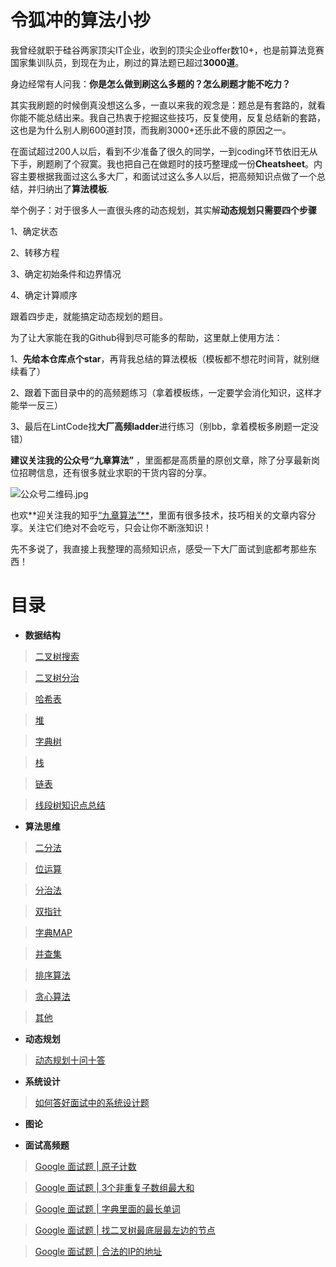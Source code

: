 # 令狐冲的算法小抄
我曾经就职于硅谷两家顶尖IT企业，收到的顶尖企业offer数10+，也是前算法竞赛国家集训队员，到现在为止，刷过的算法题已超过**3000道**。

身边经常有人问我：**你是怎么做到刷这么多题的？怎么刷题才能不吃力？**

其实我刷题的时候倒真没想这么多，一直以来我的观念是：题总是有套路的，就看你能不能总结出来。我自己热衷于挖掘这些技巧，反复使用，反复总结新的套路，这也是为什么别人刷600道封顶，而我刷3000+还乐此不疲的原因之一。

在面试超过200人以后，看到不少准备了很久的同学，一到coding环节依旧无从下手，刷题刷了个寂寞。我也把自己在做题时的技巧整理成一份**Cheatsheet**。内容主要根据我面过这么多大厂，和面试过这么多人以后，把高频知识点做了一个总结，并归纳出了**算法模板**.
    
 
举个例子：对于很多人一直很头疼的动态规划，其实解**动态规划只需要四个步骤**  

1、确定状态

2、转移方程 

3、确定初始条件和边界情况 

4、确定计算顺序

跟着四步走，就能搞定动态规划的题目。

为了让大家能在我的Github得到尽可能多的帮助，这里献上使用方法：

1、**先给本仓库点个star**，再背我总结的算法模板（模板都不想花时间背，就别继续看了）

2、跟着下面目录中的的高频题练习（拿着模板练，一定要学会消化知识，这样才能举一反三）

3、最后在LintCode找**大厂高频ladder**进行练习（别bb，拿着模板多刷题一定没错）

**建议关注我的公众号“九章算法”** ，里面都是高质量的原创文章，除了分享最新岗位招聘信息，还有很多就业求职的干货内容的分享。

![公众号二维码.jpg](https://upload-images.jianshu.io/upload_images/25534388-6c844bd000f9deca.jpg?imageMogr2/auto-orient/strip%7CimageView2/2/w/1240)


也欢**迎关注我的知乎[“九章算法”**](https://www.zhihu.com/people/crackinterview)，里面有很多技术，技巧相关的文章内容分享。关注它们绝对不会吃亏，只会让你不断涨知识！

先不多说了，我直接上我整理的高频知识点，感受一下大厂面试到底都考那些东西！


# 目录


- **数据结构**

>[二叉树搜索](https://github.com/ninechapter-algorithm/ninechapter-algorithm/tree/master/%E6%95%B0%E6%8D%AE%E7%BB%93%E6%9E%84/%E2%BC%86%E5%8F%89%E6%90%9C%E7%B4%A2%E6%A0%91)

>[二叉树分治](https://github.com/ninechapter-algorithm/ninechapter-algorithm/tree/master/%E6%95%B0%E6%8D%AE%E7%BB%93%E6%9E%84/%E4%BA%8C%E5%8F%89%E6%A0%91%E5%88%86%E6%B2%BB)

>[哈希表](https://github.com/ninechapter-algorithm/ninechapter-algorithm/tree/master/%E6%95%B0%E6%8D%AE%E7%BB%93%E6%9E%84/%E5%93%88%E5%B8%8C%E8%A1%A8)

>[堆](https://github.com/ninechapter-algorithm/ninechapter-algorithm/tree/master/%E6%95%B0%E6%8D%AE%E7%BB%93%E6%9E%84/%E5%A0%86)

>[字典树](https://github.com/ninechapter-algorithm/ninechapter-algorithm/tree/master/%E6%95%B0%E6%8D%AE%E7%BB%93%E6%9E%84/%E5%AD%97%E5%85%B8%E6%A0%91)

>[栈](https://github.com/ninechapter-algorithm/ninechapter-algorithm/tree/master/%E6%95%B0%E6%8D%AE%E7%BB%93%E6%9E%84/%E6%A0%88)

>[链表](https://github.com/ninechapter-algorithm/ninechapter-algorithm/tree/master/%E6%95%B0%E6%8D%AE%E7%BB%93%E6%9E%84/%E9%93%BE%E8%A1%A8)


>[线段树知识点总结](https://github.com/ninechapter-algorithm/ninechapter-algorithm/blob/master/%E7%AE%97%E6%B3%95%E4%B8%8E%E6%95%B0%E6%8D%AE%E7%BB%93%E6%9E%84/%E7%BA%BF%E6%AE%B5%E6%A0%91%E7%9F%A5%E8%AF%86%E7%82%B9%E6%80%BB%E7%BB%93.md)


- **算法思维**
>[二分法](https://github.com/ninechapter-algorithm/ninechapter-algorithm/tree/master/%E7%AE%97%E6%B3%95%E6%80%9D%E7%BB%B4%E9%A2%98/%E4%BA%8C%E5%88%86%E6%B3%95)

>[位运算](https://github.com/ninechapter-algorithm/ninechapter-algorithm/tree/master/%E7%AE%97%E6%B3%95%E6%80%9D%E7%BB%B4%E9%A2%98/%E4%BD%8D%E8%BF%90%E7%AE%97)

>[分治法](https://github.com/ninechapter-algorithm/ninechapter-algorithm/tree/master/%E7%AE%97%E6%B3%95%E6%80%9D%E7%BB%B4%E9%A2%98/%E5%88%86%E6%B2%BB%E6%B3%95)

>[双指针](https://github.com/ninechapter-algorithm/ninechapter-algorithm/tree/master/%E7%AE%97%E6%B3%95%E6%80%9D%E7%BB%B4%E9%A2%98/%E5%8F%8C%E6%8C%87%E9%92%88)

>[字典MAP](https://github.com/ninechapter-algorithm/ninechapter-algorithm/tree/master/%E7%AE%97%E6%B3%95%E6%80%9D%E7%BB%B4%E9%A2%98/%E5%AD%97%E5%85%B8MAP)

>[并查集](https://github.com/ninechapter-algorithm/ninechapter-algorithm/tree/master/%E7%AE%97%E6%B3%95%E6%80%9D%E7%BB%B4%E9%A2%98/%E5%B9%B6%E6%9F%A5%E9%9B%86)

>[排序算法](https://github.com/ninechapter-algorithm/ninechapter-algorithm/tree/master/%E7%AE%97%E6%B3%95%E6%80%9D%E7%BB%B4%E9%A2%98/%E6%8E%92%E5%BA%8F%E7%AE%97%E6%B3%95)

>[贪心算法](https://github.com/ninechapter-algorithm/ninechapter-algorithm/tree/master/%E7%AE%97%E6%B3%95%E6%80%9D%E7%BB%B4%E9%A2%98/%E8%B4%AA%E5%BF%83%E7%AE%97%E6%B3%95)

>[其他](https://github.com/ninechapter-algorithm/ninechapter-algorithm/tree/master/%E7%AE%97%E6%B3%95%E6%80%9D%E7%BB%B4%E9%A2%98/%E5%85%B6%E4%BB%96)


- **动态规划**

>[动态规划十问十答](https://github.com/ninechapter-algorithm/ninechapter-algorithm/blob/master/%E7%AE%97%E6%B3%95%E4%B8%8E%E6%95%B0%E6%8D%AE%E7%BB%93%E6%9E%84/%E5%8A%A8%E6%80%81%E8%A7%84%E5%88%92%E5%8D%81%E9%97%AE%E5%8D%81%E7%AD%94.md)


- **系统设计**

>[如何答好面试中的系统设计题](https://github.com/ninechapter-algorithm/ninechapter-algorithm/blob/master/%E7%B3%BB%E7%BB%9F%E8%AE%BE%E8%AE%A1%20Syestem%20Design/%E5%A6%82%E4%BD%95%E7%AD%94%E5%A5%BD%E9%9D%A2%E8%AF%95%E4%B8%AD%E7%9A%84%E7%B3%BB%E7%BB%9F%E8%AE%BE%E8%AE%A1%E9%A2%98.md)

- **图论**

- **面试高频题**

>[Google 面试题 | 原子计数](https://github.com/ninechapter-algorithm/ninechapter-algorithm/blob/master/%E7%AE%97%E6%B3%95%E9%9D%A2%E8%AF%95%E9%A2%98%E8%A7%A3/Google%20%E9%9D%A2%E8%AF%95%E9%A2%98%20%7C%20%E5%8E%9F%E5%AD%90%E8%AE%A1%E6%95%B0.md)

>[Google 面试题 | 3个非重复子数组最大和](https://github.com/ninechapter-algorithm/ninechapter-algorithm/blob/master/%E7%AE%97%E6%B3%95%E9%9D%A2%E8%AF%95%E9%A2%98%E8%A7%A3/Google%20%E9%9D%A2%E8%AF%95%E9%A2%98%20%7C%203%E4%B8%AA%E9%9D%9E%E9%87%8D%E5%A4%8D%E5%AD%90%E6%95%B0%E7%BB%84%E6%9C%80%E5%A4%A7%E5%92%8C.md)

>[Google 面试题 | 字典里面的最长单词](https://github.com/ninechapter-algorithm/ninechapter-algorithm/blob/master/%E7%AE%97%E6%B3%95%E9%9D%A2%E8%AF%95%E9%A2%98%E8%A7%A3/Google%20%E9%9D%A2%E8%AF%95%E9%A2%98%20%7C%20%E5%AD%97%E5%85%B8%E9%87%8C%E9%9D%A2%E7%9A%84%E6%9C%80%E9%95%BF%E5%8D%95%E8%AF%8D.md)

>[Google 面试题 | 找二叉树最底层最左边的节点](https://github.com/ninechapter-algorithm/ninechapter-algorithm/blob/master/%E7%AE%97%E6%B3%95%E9%9D%A2%E8%AF%95%E9%A2%98%E8%A7%A3/Google%20%E9%9D%A2%E8%AF%95%E9%A2%98%20%7C%20%E6%89%BE%E4%BA%8C%E5%8F%89%E6%A0%91%E6%9C%80%E5%BA%95%E5%B1%82%E6%9C%80%E5%B7%A6%E8%BE%B9%E7%9A%84%E8%8A%82%E7%82%B9.md)

>[Google 面试题 | 合法的IP的地址](https://github.com/ninechapter-algorithm/ninechapter-algorithm/blob/master/%E7%AE%97%E6%B3%95%E9%9D%A2%E8%AF%95%E9%A2%98%E8%A7%A3/Google%20%E9%9D%A2%E8%AF%95%E9%A2%98%20%7C%20%E5%90%88%E6%B3%95%E7%9A%84IP%E7%9A%84%E5%9C%B0%E5%9D%80.md)
